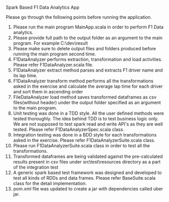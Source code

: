 Spark Based F1 Data Analytics App

Please go through the following points before running the application.
1) Please run the main program MainApp.scala in order to perform F1 Data analytics.
3) Please provide full path to the output folder as an argument to the main program.
   For example C:\dev\result
4) Please make sure to delete output files and folders produced before running the main program second time.
5) F1DataAnalyzer performs extraction, transformation and load activities.
   Please refer F1DataAnalyzer.scala file.
6) F1DataAnalyzer extract method parses and extracts F1 driver name and its lap time.
7) F1DataAnalyzer transform method performs all the transformations asked in the exercise and calculate the average lap time for each driver and sort them in ascending order   
8) FileDataAnalyzer load method saves transformed dataframes as csv files(without header) under the output
   folder specified as an argument to the main program.
9) Unit testing was done in a TDD style. All the user defined methods were tested thoroughly. The idea behind TDD is to test business logic only.
    We are not supposed to test spark read and write API's as they are well tested.
    Please refer F1DataAnalyzerSpec.scala class.  
10) Integration testing was done in a BDD style for each transformations asked in the exercise.
    Please refer F1DataAnalyzerSuite.scala class.
11) Please run F1DataAnalyzerSuite.scala class in order to test all the transformations.
12) Transformed dataframes are being validated against the pre-calculated results present in csv files under
    src\test\resources directory as a part of the integration test
13) A generic spark based test framework was designed and developed to test all kinds of RDDs and data frames.
    Please refer BaseSuite.scala class for the detail implementation.
14) pom.xml file was updated to create a jar with dependencies called uber jar.

